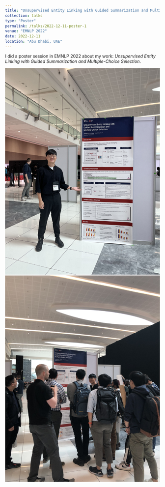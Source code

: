 ```yaml
---
title: "Unsupervised Entity Linking with Guided Summarization and Multiple-Choice Selection"
collection: talks
type: "Poster"
permalink: /talks/2022-12-11-poster-1
venue: "EMNLP 2022"
date: 2022-12-11
location: "Abu Dhabi, UAE"
---
```


I did a poster session in EMNLP 2022 about my work: *Unsupervised Entity Linking with Guided Summarization and Multiple-Choice Selection*. 

![photo1](/images/2022-12-11-poster-1_1.jpeg)
![photo2](/images/2022-12-11-poster-1_2.jpeg)

